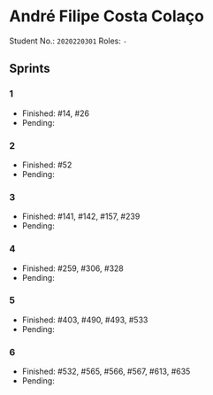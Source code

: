 # André Filipe Costa Colaço

Student No.: `2020220301`
Roles: `-`

## Sprints

### 1

* Finished: #14, #26
* Pending:

### 2

* Finished: #52
* Pending:

### 3

* Finished: #141, #142, #157, #239
* Pending:

### 4

* Finished: #259, #306, #328
* Pending:

### 5

* Finished: #403, #490, #493, #533
* Pending:

### 6

* Finished: #532, #565, #566, #567, #613, #635
* Pending: